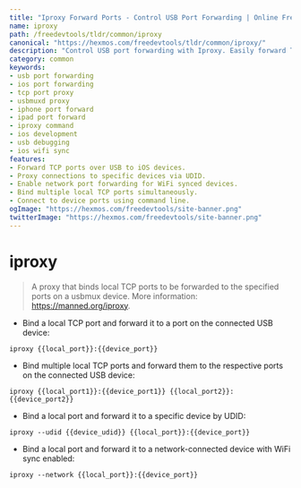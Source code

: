 ```yaml
---
title: "Iproxy Forward Ports - Control USB Port Forwarding | Online Free DevTools by Hexmos"
name: iproxy
path: /freedevtools/tldr/common/iproxy
canonical: "https://hexmos.com/freedevtools/tldr/common/iproxy/"
description: "Control USB port forwarding with Iproxy. Easily forward TCP ports over USB for debugging and development on iOS devices. Free online tool, no registration required."
category: common
keywords:
- usb port forwarding
- ios port forwarding
- tcp port proxy
- usbmuxd proxy
- iphone port forward
- ipad port forward
- iproxy command
- ios development
- usb debugging
- ios wifi sync
features:
- Forward TCP ports over USB to iOS devices.
- Proxy connections to specific devices via UDID.
- Enable network port forwarding for WiFi synced devices.
- Bind multiple local TCP ports simultaneously.
- Connect to device ports using command line.
ogImage: "https://hexmos.com/freedevtools/site-banner.png"
twitterImage: "https://hexmos.com/freedevtools/site-banner.png"
---
```


# iproxy

> A proxy that binds local TCP ports to be forwarded to the specified ports on a usbmux device.
> More information: <https://manned.org/iproxy>.

- Bind a local TCP port and forward it to a port on the connected USB device:

`iproxy {{local_port}}:{{device_port}}`

- Bind multiple local TCP ports and forward them to the respective ports on the connected USB device:

`iproxy {{local_port1}}:{{device_port1}} {{local_port2}}:{{device_port2}}`

- Bind a local port and forward it to a specific device by UDID:

`iproxy --udid {{device_udid}} {{local_port}}:{{device_port}}`

- Bind a local port and forward it to a network-connected device with WiFi sync enabled:

`iproxy --network {{local_port}}:{{device_port}}`

